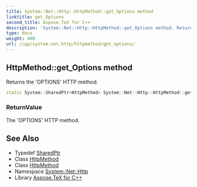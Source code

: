 ```yaml
---
title: System::Net::Http::HttpMethod::get_Options method
linktitle: get_Options
second_title: Aspose.TeX for C++
description: 'System::Net::Http::HttpMethod::get_Options method. Returns the ''OPTIONS'' HTTP method in C++.'
type: docs
weight: 400
url: /cpp/system.net.http/httpmethod/get_options/
---
```

## HttpMethod::get_Options method


Returns the 'OPTIONS' HTTP method.

```cpp
static System::SharedPtr<HttpMethod> System::Net::Http::HttpMethod::get_Options()
```


### ReturnValue

The 'OPTIONS' HTTP method.

## See Also

* Typedef [SharedPtr](../../../system/sharedptr/)
* Class [HttpMethod](../)
* Class [HttpMethod](../)
* Namespace [System::Net::Http](../../)
* Library [Aspose.TeX for C++](../../../)
